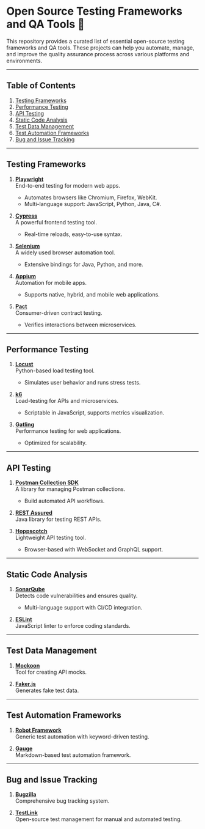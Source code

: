 # Open Source Testing Frameworks and QA Tools 🚀

This repository provides a curated list of essential open-source testing frameworks and QA tools. These projects can help you automate, manage, and improve the quality assurance process across various platforms and environments.

---

## Table of Contents
1. [Testing Frameworks](#testing-frameworks)
2. [Performance Testing](#performance-testing)
3. [API Testing](#api-testing)
4. [Static Code Analysis](#static-code-analysis)
5. [Test Data Management](#test-data-management)
6. [Test Automation Frameworks](#test-automation-frameworks)
7. [Bug and Issue Tracking](#bug-and-issue-tracking)

---

## Testing Frameworks
1. **[Playwright](https://github.com/microsoft/playwright)**  
   End-to-end testing for modern web apps.  
   - Automates browsers like Chromium, Firefox, WebKit.  
   - Multi-language support: JavaScript, Python, Java, C#.  

2. **[Cypress](https://github.com/cypress-io/cypress)**  
   A powerful frontend testing tool.  
   - Real-time reloads, easy-to-use syntax.  

3. **[Selenium](https://github.com/SeleniumHQ/selenium)**  
   A widely used browser automation tool.  
   - Extensive bindings for Java, Python, and more.  

4. **[Appium](https://github.com/appium/appium)**  
   Automation for mobile apps.  
   - Supports native, hybrid, and mobile web applications.  

5. **[Pact](https://github.com/pact-foundation/pact-js)**  
   Consumer-driven contract testing.  
   - Verifies interactions between microservices.

---

## Performance Testing
1. **[Locust](https://github.com/locustio/locust)**  
   Python-based load testing tool.  
   - Simulates user behavior and runs stress tests.  

2. **[k6](https://github.com/grafana/k6)**  
   Load-testing for APIs and microservices.  
   - Scriptable in JavaScript, supports metrics visualization.  

3. **[Gatling](https://github.com/gatling/gatling)**  
   Performance testing for web applications.  
   - Optimized for scalability.

---

## API Testing
1. **[Postman Collection SDK](https://github.com/postmanlabs/postman-collection)**  
   A library for managing Postman collections.  
   - Build automated API workflows.  

2. **[REST Assured](https://github.com/rest-assured/rest-assured)**  
   Java library for testing REST APIs.  

3. **[Hoppscotch](https://github.com/hoppscotch/hoppscotch)**  
   Lightweight API testing tool.  
   - Browser-based with WebSocket and GraphQL support.

---

## Static Code Analysis
1. **[SonarQube](https://github.com/SonarSource/sonarqube)**  
   Detects code vulnerabilities and ensures quality.  
   - Multi-language support with CI/CD integration.  

2. **[ESLint](https://github.com/eslint/eslint)**  
   JavaScript linter to enforce coding standards.  

---

## Test Data Management
1. **[Mockoon](https://github.com/mockoon/mockoon)**  
   Tool for creating API mocks.  

2. **[Faker.js](https://github.com/faker-js/faker)**  
   Generates fake test data.

---

## Test Automation Frameworks
1. **[Robot Framework](https://github.com/robotframework/robotframework)**  
   Generic test automation with keyword-driven testing.  

2. **[Gauge](https://github.com/getgauge/gauge)**  
   Markdown-based test automation framework.

---

## Bug and Issue Tracking
1. **[Bugzilla](https://github.com/bugzilla/bugzilla)**  
   Comprehensive bug tracking system.  

2. **[TestLink](https://github.com/TestLinkOpenSourceTRMS/testlink-code)**  
   Open-source test management for manual and automated testing.


